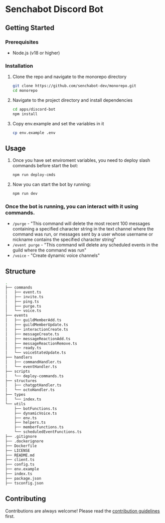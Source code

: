 # Senchabot Discord Bot

## Getting Started

### Prerequisites
* Node.js (v18 or higher)

### Installation
1. Clone the repo and navigate to the monorepo directory
   ```sh
   git clone https://github.com/senchabot-dev/monorepo.git
   cd monorepo
   ```

2. Navigate to the project directory and install dependencies
   ```sh
   cd apps/discord-bot
   npm install
   ```

3. Copy env.example and set the variables in it
   ```sh
   cp env.example .env
   ```

## Usage

1. Once you have set enviroment variables, you need to deploy slash commands before start the bot:
   ```sh
   npm run deploy-cmds
   ```

2. Now you can start the bot by running:
   ```sh
   npm run dev
   ```

### Once the bot is running, you can interact with it using commands.
* `/purge` - "This command will delete the most recent 100 messages containing a specified character string in the text channel where the command was run, or messages sent by a user whose username or nickname contains the specified character string"
* `/event purge` - "This command will delete any scheduled events in the guild where the command was run"
* `/voice` - "Create dynamic voice channels"

## Structure

```bash
.
├── commands
│   ├── event.ts
│   ├── invite.ts
│   ├── ping.ts
│   ├── purge.ts
│   └── voice.ts
├── events
│   ├── guildMemberAdd.ts
│   ├── guildMemberUpdate.ts
│   ├── interactionCreate.ts
│   ├── messageCreate.ts
│   ├── messageReactionAdd.ts
│   ├── messageReactionRemove.ts
│   ├── ready.ts
│   └── voiceStateUpdate.ts
├── handlers
│   ├── commandHandler.ts
│   └── eventHandler.ts
├── scripts
│   └── deploy-commands.ts
├── structures
│   ├── chatgptHandler.ts
│   └── octoHandler.ts
├── types
│   └── index.ts
└── utils
    ├── botFunctions.ts
    ├── dynamicVoice.ts
    ├── env.ts
    ├── helpers.ts
    ├── memberFunctions.ts
    └── scheduledEventFunctions.ts
├── .gitignore
├── .dockerignore
├── Dockerfile
├── LICENSE
├── README.md
├── client.ts
├── config.ts
├── env.example
├── index.ts
├── package.json
├── tsconfig.json
```

## Contributing
Contributions are always welcome! Please read the [contribution guidelines](../../CONTRIBUTING.md) first.
